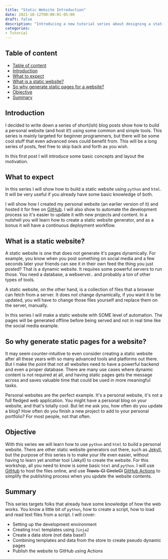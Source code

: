 ```yaml
---
title: "Static Website Introduction"
date: 2021-10-12T00:00:01-05:00
draft: false
description: "Introducing a new tutorial series about designing a static website and hosting it on GitHub."
categories:
- Tutorial
---
```


## Table of content

- [Table of content](#table-of-content)
- [Introduction](#introduction)
- [What to expect](#what-to-expect)
- [What is a static website?](#what-is-a-static-website)
- [So why generate static pages for a website?](#so-why-generate-static-pages-for-a-website)
- [Objective](#objective)
- [Summary](#summary)

## Introduction

I decided to write down a series of short(ish) blog posts show how to build a personal website (and host it!) using some common and simple tools. This series is mainly targeted for beginner programmers, but there will be some cool stuff that even advanced ones could benefit from. This will be a long series of posts, feel free to skip back and forth as you wish.

In this first post I will introduce some basic concepts and layout the motivation.

## What to expect

In this series I will show how to build a static website using `python` and `html`. It will be very useful if you already have some basic knowledge of both.

I will show how I created my personal website (an earlier version of it) and hosted it for free on [GitHub](httpos://github.com). I will also show to automate the development process so it's easier to update it with new projects and content. In a nutshell you will learn how to create a static website generator, and as a bonus it will have a continuous deployment workflow.

## What is a static website?

A static website is one that does not generate it's pages dynamically. For example, you know when you post something on social media and a few seconds later your friends can see it in their own feed the thing you just posted? That is a dynamic website. It requires some powerful servers to run those. You need a database, a webserver.. and probably a ton of other types of tools.

A static website, on the other hand, is a collection of files that a browser can fetch from a server. It does not change dynamically, if you want it to be updated, you will have to change those files yourself and replace them on the server, manually.

In this series I will make a static website with SOME level of automation. The pages will be generated offline before being served and not in real time like the social media example.

## So why generate static pages for a website?

It may seem counter-intuitive to even consider creating a static website after all these years with so many advanced tools and platforms out there. But I make the point that not all websites need to have a powerful backend and even a proper database. There are many use cases where dynamic content is not required at all, and having static pages gets the message across and saves valuable time that could be used in more meaningful tasks.

Personal websites are the perfect example. It's a personal website, it's not a full fledged web application. You might have a personal blog on your website, and that's totally cool. But let me ask you, how often do you update a blog? How often do you finish a new project to add to your personal portfolio? For most people, not that often.

## Objective

With this series we will learn how to use `python` and `html` to build a personal website. There are other static website generators out there, such as [Jekyll](https://jekyllrb.com/), but the purpose of this series is to make your life even easier, without having to learn yet another tool (Jekyll) to create the website. For this workshop, all you need to know is some basic `html` and `python`. I will use [GitHub](httpos://github.com) to host the files online, and use ~~Travis-CI~~ ~~CircleCI~~ [GitHub Actions](https://github.com/features/actions) to simplify the publishing process when you update the website contents.

## Summary

This series targets folks that already have some knowledge of how the web works. You know a little bit of `python`, how to create a script, how to load and read text files from a script. I will cover:

- Setting up the development environment
- Creating `html` templates using `Jinja2`
- Create a data store (not data base!)
- Combining templates and data from the store to create pseudo dynamic pages
- Publish the website to GitHub using Actions